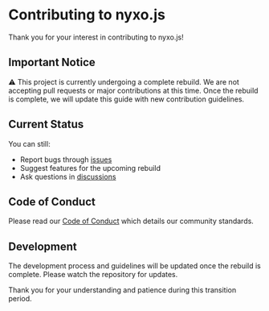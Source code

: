 # Contributing to nyxo.js

Thank you for your interest in contributing to nyxo.js!

## Important Notice

⚠️ This project is currently undergoing a complete rebuild. We are not accepting pull requests or major contributions at
this time. Once the rebuild is complete, we will update this guide with new contribution guidelines.

## Current Status

You can still:

- Report bugs through [issues](https://github.com/AtsuLeVrai/nyxo.js/issues)
- Suggest features for the upcoming rebuild
- Ask questions in [discussions](https://github.com/AtsuLeVrai/nyxo.js/discussions)

## Code of Conduct

Please read our [Code of Conduct](CODE_OF_CONDUCT.md) which details our community standards.

## Development

The development process and guidelines will be updated once the rebuild is complete. Please watch the repository for
updates.

Thank you for your understanding and patience during this transition period.